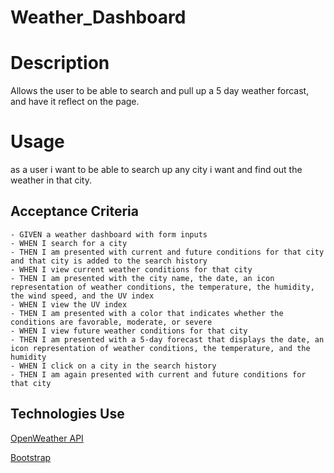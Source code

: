 # Weather_Dashboard


# Description
Allows the user to be able to search and pull up a 5 day weather forcast, and have it reflect on the page. 


# Usage
as a user i want to be able to search up any city i want and find out the weather in that city. 

## Acceptance Criteria
```
- GIVEN a weather dashboard with form inputs
- WHEN I search for a city
- THEN I am presented with current and future conditions for that city and that city is added to the search history
- WHEN I view current weather conditions for that city
- THEN I am presented with the city name, the date, an icon representation of weather conditions, the temperature, the humidity, the wind speed, and the UV index
- WHEN I view the UV index
- THEN I am presented with a color that indicates whether the conditions are favorable, moderate, or severe
- WHEN I view future weather conditions for that city
- THEN I am presented with a 5-day forecast that displays the date, an icon representation of weather conditions, the temperature, and the humidity
- WHEN I click on a city in the search history
- THEN I am again presented with current and future conditions for that city
```


## Technologies Use
<p><a href="https://openweathermap.org/">OpenWeather API</a></p>
<p><a href="https://getbootstrap.com/">Bootstrap</a></p>